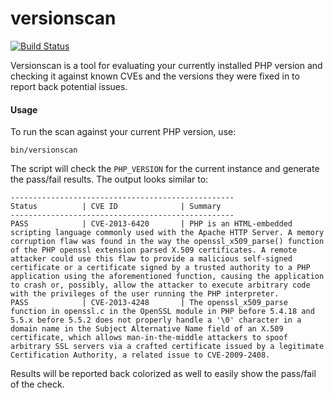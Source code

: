 versionscan
===========

[![Build Status](https://secure.travis-ci.org/psecio/versionscan.png?branch=master)](http://travis-ci.org/psecio/versionscan)

Versionscan is a tool for evaluating your currently installed PHP version
and checking it against known CVEs and the versions they were fixed in
to report back potential issues.

#### Usage

To run the scan against your current PHP version, use:

`bin/versionscan`

The script will check the `PHP_VERSION` for the current instance and
generate the pass/fail results. The output looks similar to:

```
--------------------------------------------------
Status          | CVE ID              | Summary
--------------------------------------------------
PASS            | CVE-2013-6420       | PHP is an HTML-embedded scripting language commonly used with the Apache HTTP Server. A memory corruption flaw was found in the way the openssl_x509_parse() function of the PHP openssl extension parsed X.509 certificates. A remote attacker could use this flaw to provide a malicious self-signed certificate or a certificate signed by a trusted authority to a PHP application using the aforementioned function, causing the application to crash or, possibly, allow the attacker to execute arbitrary code with the privileges of the user running the PHP interpreter.
PASS            | CVE-2013-4248       | The openssl_x509_parse function in openssl.c in the OpenSSL module in PHP before 5.4.18 and 5.5.x before 5.5.2 does not properly handle a '\0' character in a domain name in the Subject Alternative Name field of an X.509 certificate, which allows man-in-the-middle attackers to spoof arbitrary SSL servers via a crafted certificate issued by a legitimate Certification Authority, a related issue to CVE-2009-2408.
```

Results will be reported back colorized as well to easily show the pass/fail
of the check.
